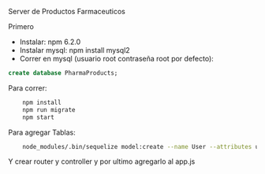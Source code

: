 Server de Productos Farmaceuticos

Primero
- Instalar: npm 6.2.0
- Instalar mysql: npm install mysql2
- Correr en mysql (usuario root contraseña root por defecto):
~~~sql
create database PharmaProducts;
~~~

Para correr:
~~~bash
	npm install
	npm run migrate
	npm start
~~~

Para agregar Tablas:
~~~bash
	node_modules/.bin/sequelize model:create --name User --attributes username:string
~~~

Y crear router y controller y por ultimo agregarlo al app.js
